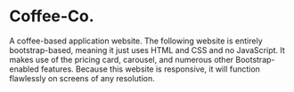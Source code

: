 # Coffee-Co.
A coffee-based application website. The following website is entirely bootstrap-based, meaning it just uses HTML and CSS and no JavaScript. It makes use of the pricing card, carousel, and numerous other Bootstrap-enabled features. Because this website is responsive, it will function flawlessly on screens of any resolution.
